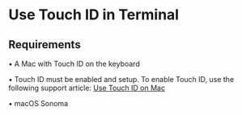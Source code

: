 # Use Touch ID in Terminal

## Requirements
• A Mac with Touch ID on the keyboard

• Touch ID must be enabled and setup.
To enable Touch ID, use the following support article: [Use Touch ID on Mac](https://support.apple.com/guide/mac-help/use-touch-id-mchl16fbf90a/mac)

• macOS Sonoma


